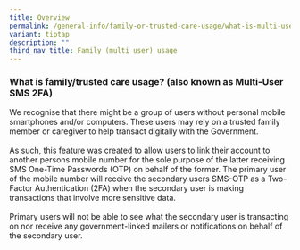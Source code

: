 ```yaml
---
title: Overview
permalink: /general-info/family-or-trusted-care-usage/what-is-multi-user/
variant: tiptap
description: ""
third_nav_title: Family (multi user) usage
---
```

<h3>What is family/trusted care usage? (also known as Multi-User SMS 2FA)</h3>
<p>We recognise that there might be a group of users without personal mobile
smartphones and/or computers. These users may rely on a trusted family
member or caregiver to help transact digitally with the Government.
<br>
<br>As such, this feature was created to allow users to link their account
to another persons mobile number for the sole purpose of the latter receiving
SMS One-Time Passwords (OTP) on behalf of the former. The primary user
of the mobile number will receive the secondary users SMS-OTP as a Two-Factor
Authentication (2FA) when the secondary user is making transactions that
involve more sensitive data.
<br>
<br>Primary users will not be able to see what the secondary user is transacting
on nor receive any government-linked mailers or notifications on behalf
of the secondary user.</p>
<p></p>